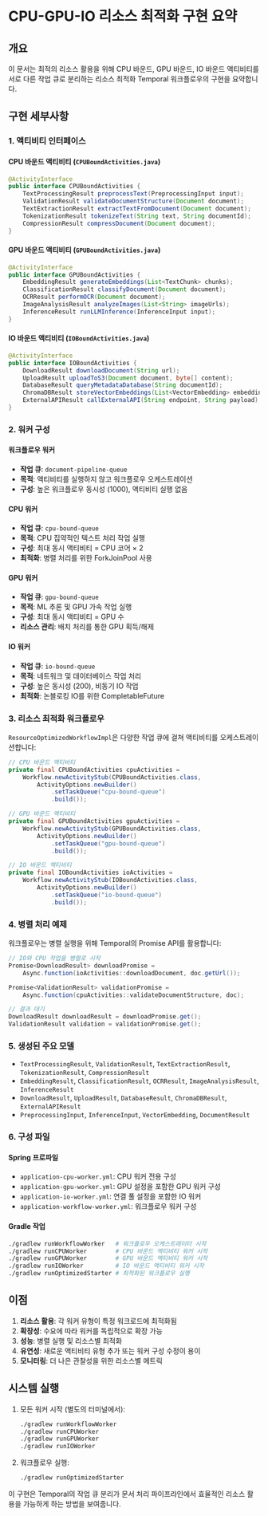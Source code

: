 # CPU-GPU-IO 리소스 최적화 구현 요약

## 개요

이 문서는 최적의 리소스 활용을 위해 CPU 바운드, GPU 바운드, IO 바운드 액티비티를 서로 다른 작업 큐로 분리하는 리소스 최적화 Temporal 워크플로우의 구현을 요약합니다.

## 구현 세부사항

### 1. 액티비티 인터페이스

#### CPU 바운드 액티비티 (`CPUBoundActivities.java`)
```java
@ActivityInterface
public interface CPUBoundActivities {
    TextProcessingResult preprocessText(PreprocessingInput input);
    ValidationResult validateDocumentStructure(Document document);
    TextExtractionResult extractTextFromDocument(Document document);
    TokenizationResult tokenizeText(String text, String documentId);
    CompressionResult compressDocument(Document document);
}
```

#### GPU 바운드 액티비티 (`GPUBoundActivities.java`)
```java
@ActivityInterface
public interface GPUBoundActivities {
    EmbeddingResult generateEmbeddings(List<TextChunk> chunks);
    ClassificationResult classifyDocument(Document document);
    OCRResult performOCR(Document document);
    ImageAnalysisResult analyzeImages(List<String> imageUrls);
    InferenceResult runLLMInference(InferenceInput input);
}
```

#### IO 바운드 액티비티 (`IOBoundActivities.java`)
```java
@ActivityInterface
public interface IOBoundActivities {
    DownloadResult downloadDocument(String url);
    UploadResult uploadToS3(Document document, byte[] content);
    DatabaseResult queryMetadataDatabase(String documentId);
    ChromaDBResult storeVectorEmbeddings(List<VectorEmbedding> embeddings);
    ExternalAPIResult callExternalAPI(String endpoint, String payload);
}
```

### 2. 워커 구성

#### 워크플로우 워커
- **작업 큐**: `document-pipeline-queue`
- **목적**: 액티비티를 실행하지 않고 워크플로우 오케스트레이션
- **구성**: 높은 워크플로우 동시성 (1000), 액티비티 실행 없음

#### CPU 워커
- **작업 큐**: `cpu-bound-queue`
- **목적**: CPU 집약적인 텍스트 처리 작업 실행
- **구성**: 최대 동시 액티비티 = CPU 코어 × 2
- **최적화**: 병렬 처리를 위한 ForkJoinPool 사용

#### GPU 워커
- **작업 큐**: `gpu-bound-queue`
- **목적**: ML 추론 및 GPU 가속 작업 실행
- **구성**: 최대 동시 액티비티 = GPU 수
- **리소스 관리**: 배치 처리를 통한 GPU 획득/해제

#### IO 워커
- **작업 큐**: `io-bound-queue`
- **목적**: 네트워크 및 데이터베이스 작업 처리
- **구성**: 높은 동시성 (200), 비동기 IO 작업
- **최적화**: 논블로킹 IO를 위한 CompletableFuture

### 3. 리소스 최적화 워크플로우

`ResourceOptimizedWorkflowImpl`은 다양한 작업 큐에 걸쳐 액티비티를 오케스트레이션합니다:

```java
// CPU 바운드 액티비티
private final CPUBoundActivities cpuActivities = 
    Workflow.newActivityStub(CPUBoundActivities.class,
        ActivityOptions.newBuilder()
            .setTaskQueue("cpu-bound-queue")
            .build());

// GPU 바운드 액티비티
private final GPUBoundActivities gpuActivities = 
    Workflow.newActivityStub(GPUBoundActivities.class,
        ActivityOptions.newBuilder()
            .setTaskQueue("gpu-bound-queue")
            .build());

// IO 바운드 액티비티
private final IOBoundActivities ioActivities = 
    Workflow.newActivityStub(IOBoundActivities.class,
        ActivityOptions.newBuilder()
            .setTaskQueue("io-bound-queue")
            .build());
```

### 4. 병렬 처리 예제

워크플로우는 병렬 실행을 위해 Temporal의 Promise API를 활용합니다:

```java
// IO와 CPU 작업을 병렬로 시작
Promise<DownloadResult> downloadPromise = 
    Async.function(ioActivities::downloadDocument, doc.getUrl());

Promise<ValidationResult> validationPromise = 
    Async.function(cpuActivities::validateDocumentStructure, doc);

// 결과 대기
DownloadResult downloadResult = downloadPromise.get();
ValidationResult validation = validationPromise.get();
```

### 5. 생성된 주요 모델

- `TextProcessingResult`, `ValidationResult`, `TextExtractionResult`, `TokenizationResult`, `CompressionResult`
- `EmbeddingResult`, `ClassificationResult`, `OCRResult`, `ImageAnalysisResult`, `InferenceResult`
- `DownloadResult`, `UploadResult`, `DatabaseResult`, `ChromaDBResult`, `ExternalAPIResult`
- `PreprocessingInput`, `InferenceInput`, `VectorEmbedding`, `DocumentResult`

### 6. 구성 파일

#### Spring 프로파일
- `application-cpu-worker.yml`: CPU 워커 전용 구성
- `application-gpu-worker.yml`: GPU 설정을 포함한 GPU 워커 구성
- `application-io-worker.yml`: 연결 풀 설정을 포함한 IO 워커
- `application-workflow-worker.yml`: 워크플로우 워커 구성

#### Gradle 작업
```bash
./gradlew runWorkflowWorker   # 워크플로우 오케스트레이터 시작
./gradlew runCPUWorker        # CPU 바운드 액티비티 워커 시작
./gradlew runGPUWorker        # GPU 바운드 액티비티 워커 시작
./gradlew runIOWorker         # IO 바운드 액티비티 워커 시작
./gradlew runOptimizedStarter # 최적화된 워크플로우 실행
```

## 이점

1. **리소스 활용**: 각 워커 유형이 특정 워크로드에 최적화됨
2. **확장성**: 수요에 따라 워커를 독립적으로 확장 가능
3. **성능**: 병렬 실행 및 리소스별 최적화
4. **유연성**: 새로운 액티비티 유형 추가 또는 워커 구성 수정이 용이
5. **모니터링**: 더 나은 관찰성을 위한 리소스별 메트릭

## 시스템 실행

1. 모든 워커 시작 (별도의 터미널에서):
   ```bash
   ./gradlew runWorkflowWorker
   ./gradlew runCPUWorker
   ./gradlew runGPUWorker
   ./gradlew runIOWorker
   ```

2. 워크플로우 실행:
   ```bash
   ./gradlew runOptimizedStarter
   ```

이 구현은 Temporal의 작업 큐 분리가 문서 처리 파이프라인에서 효율적인 리소스 활용을 가능하게 하는 방법을 보여줍니다.
